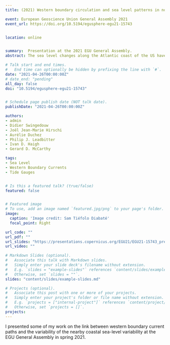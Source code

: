 ```yaml
---
title: (2021) Western boundary circulation and sea level patterns in northern hemisphere oceans

event: European Geoscience Union General Assembly 2021
event_url: https://doi.org/10.5194/egusphere-egu21-15743


location: online


summary:  Presentation at the 2021 EGU General Assembly.
abstract: The sea level changes along the Atlantic coast of the US have received a lot of attention recently because of an increased rate of rise north of the Gulf Stream separation point since the late 1980s (Sallenger et al., 2012 ; Boon, 2012). While sea-level rise is a major issue for coastal community, sea-level measurements in the region are key to understand the past of the nearby Gulf Stream and the large-scale ocean dynamics. Tide gauges on the coastline have measured the inshore sea-level for many decades and provide a unique window on past oceanic circulation. So far, numerous studies have linked the interannual to multi-decadal coastal sea-level changes to ocean dynamics, including the Gulf Stream strength, the divergence of the Sverdrup transport in the basin interior and the Atlantic meridional overturning circulation. However, other studies argue that local and regional processes, such as the alongshore winds or the river discharges, are processes of greater importance to the coastal sea level. The general picture in the Atlantic is hence unclear. Yet, the northwest Atlantic is not the only western boundary region where sea-level has been well sampled. In this study we extend the analysis to the northwest Pacific, where links between the state of the Kuroshio and sea-level are evident (Kawabe, 2005; Sasaki et al., 2014). We discuss similarities and dissimilarities between the western boundary regions. We show for each basin, that the inshore sea level upstream the separation points is in sustained agreement with the meridional shifts of the western boundary current extension. This indicates that long duration tide gauges, such as Fernandina Beach (US) and Hosojima (Japan) could be used as proxies for the Gulf Stream North Wall and the Kuroshio Extension state, respectively.

# Talk start and end times.
#   End time can optionally be hidden by prefixing the line with `#`.
date: "2021-04-26T00:00:00Z"
# date_end: "pending"
all_day: false
doi: "10.5194/egusphere-egu21-15743"


# Schedule page publish date (NOT talk date).
publishDate: "2021-04-26T00:00:00Z"

authors:
- admin
- Didier Swingedouw
- Joël Jean-Marie Hirschi
- Aurélie Duchez
- Philip J. Leadbitter
- Ivan D. Haigh
- Gerard D. McCarthy

tags:
- Sea Level
- Western Boundary Currents
- Tide Gauges


# Is this a featured talk? (true/false)
featured: false


# Featured image
# To use, add an image named `featured.jpg/png` to your page's folder.
image:
  caption: 'Image credit: Sam Tiéfolo Diabaté'
  focal_point: Right

url_code: ""
url_pdf: ""
url_slides: "https://presentations.copernicus.org/EGU21/EGU21-15743_presentation.pdf"
url_video: ""

# Markdown Slides (optional).
#   Associate this talk with Markdown slides.
#   Simply enter your slide deck's filename without extension.
#   E.g. `slides = "example-slides"` references `content/slides/example-slides.md`.
#   Otherwise, set `slides = ""`.
slides: "content/slides/example-slides.md"

# Projects (optional).
#   Associate this post with one or more of your projects.
#   Simply enter your project's folder or file name without extension.
#   E.g. `projects = ["internal-project"]` references `content/project/deep-learning/index.md`.
#   Otherwise, set `projects = []`.
projects:
---
```


I presented some of my work on the link between western boundary current paths and the variability of the nearby coastal sea-level variability at the EGU General Assembly in spring 2021.
